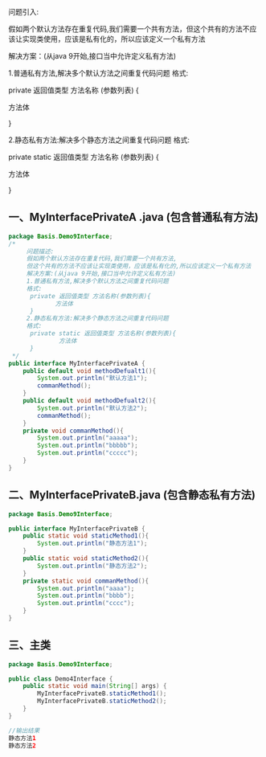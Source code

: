 <!-- toc -->

问题引入:

假如两个默认方法存在重复代码,我们需要一个共有方法，但这个共有的方法不应该让实现类使用，应该是私有化的，所以应该定义一个私有方法

解决方案：(从java 9开始,接口当中允许定义私有方法)

1.普通私有方法,解决多个默认方法之间重复代码问题
格式:

private 返回值类型 方法名称  (参数列表)  {

方法体

}

2.静态私有方法:解决多个静态方法之间重复代码问题
格式:

private static 返回值类型 方法名称  (参数列表)  {

方法体

}

## 一、MyInterfacePrivateA .java  (包含普通私有方法)

```java
package Basis.Demo9Interface;
/*
     问题描述:
     假如两个默认方法存在重复代码,我们需要一个共有方法,
     但这个共有的方法不应该让实现类使用，应该是私有化的,所以应该定义一个私有方法
     解决方案:(从java 9开始,接口当中允许定义私有方法)
     1.普通私有方法,解决多个默认方法之间重复代码问题
     格式:
      private 返回值类型 方法名称(参数列表){
             方法体
      }
     2.静态私有方法:解决多个静态方法之间重复代码问题
     格式:
      private static 返回值类型 方法名称(参数列表){
              方法体
      }
 */
public interface MyInterfacePrivateA {
    public default void methodDefualt1(){
        System.out.println("默认方法1");
        commanMethod();
    }
    public default void methodDefualt2(){
        System.out.println("默认方法2");
        commanMethod();
    }
    private void commanMethod(){
        System.out.println("aaaaa");
        System.out.println("bbbbb");
        System.out.println("ccccc");
    }
}

```

## 二、MyInterfacePrivateB.java  (包含静态私有方法)

```java
package Basis.Demo9Interface;

public interface MyInterfacePrivateB {
    public static void staticMethod1(){
        System.out.println("静态方法1");
    }
    public static void staticMethod2(){
        System.out.println("静态方法2");
    }
    private static void commanMethod(){
        System.out.println("aaaa");
        System.out.println("bbbb");
        System.out.println("cccc");
    }
}

```

## 三、主类

```java
package Basis.Demo9Interface;

public class Demo4Interface {
    public static void main(String[] args) {
        MyInterfacePrivateB.staticMethod1();
        MyInterfacePrivateB.staticMethod2();
    }
}

//输出结果
静态方法1
静态方法2
```

